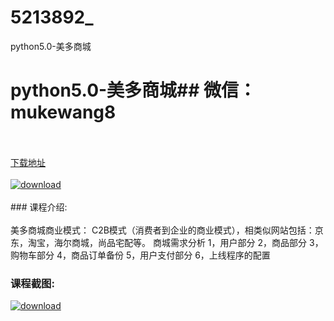# 5213892_
python5.0-美多商城
# python5.0-美多商城## 微信：mukewang8
<br/></br>[下载地址](http://www.36tz.cn/article/5213892 "下载地址")
<br/></br>[![download](http://36tz.cn/muke_img/2020_06_1-75-300x181.png "下载地址")](http://www.36tz.cn/article/5213892 "下载地址")
<br/></br>### 课程介绍:<br/></br>美多商城商业模式：
C2B模式（消费者到企业的商业模式），相类似网站包括：京东，淘宝，海尔商城，尚品宅配等。
商城需求分析
1，用户部分
2，商品部分
3，购物车部分
4，商品订单备份
5，用户支付部分
6，上线程序的配置

### 课程截图:
[![download](http://36tz.cn/muke_img/2020_06_2-82.png "下载地址")](http://www.36tz.cn/article/5213892 "下载地址")
